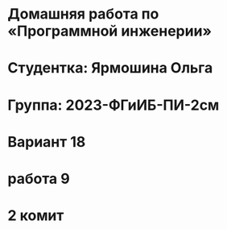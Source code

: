 # Домашняя работа по «Программной инженерии»
# Студентка: Ярмошина Ольга
# Группа: 2023-ФГиИБ-ПИ-2см
# Вариант 18
# работа 9
 # 2 комит